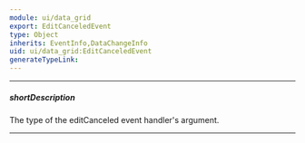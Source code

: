 ```yaml
---
module: ui/data_grid
export: EditCanceledEvent
type: Object
inherits: EventInfo,DataChangeInfo
uid: ui/data_grid:EditCanceledEvent
generateTypeLink: 
---
```

---
##### shortDescription
The type of the editCanceled event handler's argument.

---
<!-- Description goes here -->